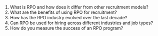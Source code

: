 1. What is RPO and how does it differ from other recruitment models?
2. What are the benefits of using RPO for recruitment?
3. How has the RPO industry evolved over the last decade?
4. Can RPO be used for hiring across different industries and job types?
5. How do you measure the success of an RPO program?